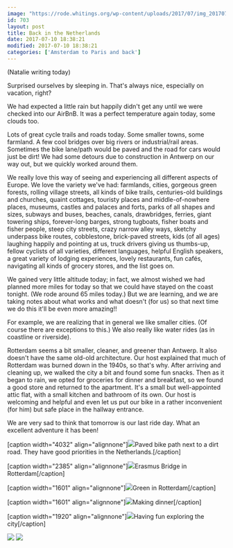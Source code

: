 ```yaml
---
image: "https://rode.whitings.org/wp-content/uploads/2017/07/img_20170710_114323151.jpg/img_20170710_114323151.jpg"
id: 703
layout: post
title: Back in the Netherlands
date: 2017-07-10 18:38:21
modified: 2017-07-10 18:38:21
categories: ['Amsterdam to Paris and back']
---
```


(Natalie writing today)

Surprised ourselves by sleeping in. That's always nice, especially on vacation, right?

We had expected a little rain but happily didn't get any until we were checked into our AirBnB. It was a perfect temperature again today, some clouds too. 

Lots of great cycle trails and roads today. Some smaller towns, some farmland. A few cool bridges over big rivers or industrial/rail areas. Sometimes the bike lane/path would be paved and the road for cars would just be dirt! We had some detours due to construction in Antwerp on our way out, but we quickly worked around them.

We really love this way of seeing and experiencing all different aspects of Europe. We love the variety we've had: farmlands, cities, gorgeous green forests, rolling village streets, all kinds of bike trails, centuries-old buildings and churches, quaint cottages, touristy places and middle-of-nowhere places, museums, castles and palaces and forts, parks of all shapes and sizes, subways and buses, beaches, canals, drawbridges, ferries, giant towering ships, forever-long barges, strong tugboats, fisher boats and fisher people, steep city streets, crazy narrow alley ways, sketchy underpass bike routes, cobblestone, brick-paved streets, kids (of all ages) laughing happily and pointing at us, truck drivers giving us thumbs-up, fellow cyclists of all varieties, different languages, helpful English speakers, a great variety of lodging experiences, lovely restaurants, fun cafés, navigating all kinds of grocery stores, and the list goes on. 

We gained very little altitude today; in fact, we almost wished we had planned more miles for today so that we could have stayed on the coast tonight. (We rode around 65 miles today.) But we are learning, and we are taking notes about what works and what doesn't (for us) so that next time we do this it'll be even more amazing!!

For example, we are realizing that in general we like smaller cities. (Of course there are exceptions to this.) We also really like water rides (as in coastline or riverside).

Rotterdam seems a bit smaller, cleaner, and greener than Antwerp. It also doesn't have the same old-old architecture. Our host explained that much of Rotterdam was burned down in the 1940s, so that's why. After arriving and cleaning up, we walked the city a bit and found some fun snacks. Then as it began to rain, we opted for groceries for dinner and breakfast, so we found a good store and returned to the apartment. It's a small but well-appointed attic flat, with a small kitchen and bathroom of its own. Our host is welcoming and helpful and even let us put our bike in a rather inconvenient (for him) but safe place in the hallway entrance. 

We are very sad to think that tomorrow is our last ride day. What an excellent adventure it has been!

[caption width="4032" align="alignnone"]![](https://whitingpt.files.wordpress.com/2017/07/img_20170710_114323151.jpg)Paved bike path next to a dirt road. They have good priorities in the Netherlands.[/caption]

[caption width="2385" align="alignnone"]![](https://whitingpt.files.wordpress.com/2017/07/img_20170710_152333321.jpg)Erasmus Bridge in Rotterdam[/caption]

[caption width="1601" align="alignnone"]![](https://whitingpt.files.wordpress.com/2017/07/img_20170710_165728857.jpg)Green in Rotterdam[/caption]

[caption width="1601" align="alignnone"]![](https://whitingpt.files.wordpress.com/2017/07/img_20170710_183027953.jpg)Making dinner[/caption]

[caption width="1920" align="alignnone"]![](https://whitingpt.files.wordpress.com/2017/07/img-vid_20170710_18024394421983000.png)Having fun exploring the city[/caption]

<!-- Auto-inserted images -->
![](https://rode.whitings.org/wp-content/uploads/2017/07/img_20170710_114323151.jpg/img_20170710_114323151.jpg)
![](https://rode.whitings.org/wp-content/uploads/2017/07/img_20170710_152333321.jpg/img_20170710_152333321.jpg)

